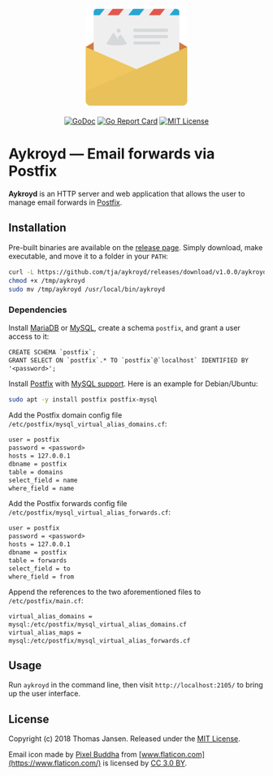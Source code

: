 <p align="center"><img width="200" src="web/images/hero.svg"></a></p>

<p align="center">
  <a href="https://godoc.org/github.com/tja/aykroyd"><img src="https://godoc.org/github.com/tja/aykroyd?status.svg" alt="GoDoc"></a>
  <a href="https://goreportcard.com/report/github.com/tja/aykroyd"><img src="https://goreportcard.com/badge/github.com/tja/aykroyd" alt="Go Report Card"></a>
  <a href="http://opensource.org/licenses/MIT"><img src="http://img.shields.io/badge/license-MIT-brightgreen.svg" alt="MIT License"></a>
</p>

# Aykroyd &mdash; Email forwards via Postfix

**Aykroyd** is an HTTP server and web application that allows the user to manage email forwards in
[Postfix](http://www.postfix.org).

## Installation

Pre-built binaries are available on the [release page](https://github.com/tja/aykroyd/releases/latest). Simply
download, make executable, and move it to a folder in your `PATH`:

```bash
curl -L https://github.com/tja/aykroyd/releases/download/v1.0.0/aykroyd-`uname -s`-`uname -m` >/tmp/aykroyd
chmod +x /tmp/aykroyd
sudo mv /tmp/aykroyd /usr/local/bin/aykroyd
```

### Dependencies

Install [MariaDB](https://mariadb.com/downloads/) or [MySQL](https://dev.mysql.com/downloads/), create a
schema `postfix`, and grant a user access to it:

```mysql
CREATE SCHEMA `postfix`;
GRANT SELECT ON `postfix`.* TO `postfix`@`localhost` IDENTIFIED BY '<password>';
```

Install [Postfix](http://www.postfix.org) with [MySQL support](http://www.postfix.org/MYSQL_README.html). Here
is an example for Debian/Ubuntu:

```bash
sudo apt -y install postfix postfix-mysql
```

Add the Postfix domain config file `/etc/postfix/mysql_virtual_alias_domains.cf`:

```
user = postfix
password = <password>
hosts = 127.0.0.1
dbname = postfix
table = domains
select_field = name
where_field = name
```

Add the Postfix forwards config file `/etc/postfix/mysql_virtual_alias_forwards.cf`:

```
user = postfix
password = <password>
hosts = 127.0.0.1
dbname = postfix
table = forwards
select_field = to
where_field = from
```

Append the references to the two aforementioned files to `/etc/postfix/main.cf`:

```
virtual_alias_domains = mysql:/etc/postfix/mysql_virtual_alias_domains.cf
virtual_alias_maps = mysql:/etc/postfix/mysql_virtual_alias_forwards.cf
```

## Usage

Run `aykroyd` in the command line, then visit `http://localhost:2105/` to bring up the user interface.

## License

Copyright (c) 2018 Thomas Jansen. Released under the
[MIT License](https://github.com/tja/aykroyd/blob/master/LICENSE).

Email icon made by [Pixel Buddha](https://www.flaticon.com/authors/pixel-buddha) from
[www.flaticon.com](https://www.flaticon.com/) is licensed by
[CC 3.0 BY](http://creativecommons.org/licenses/by/3.0/).
